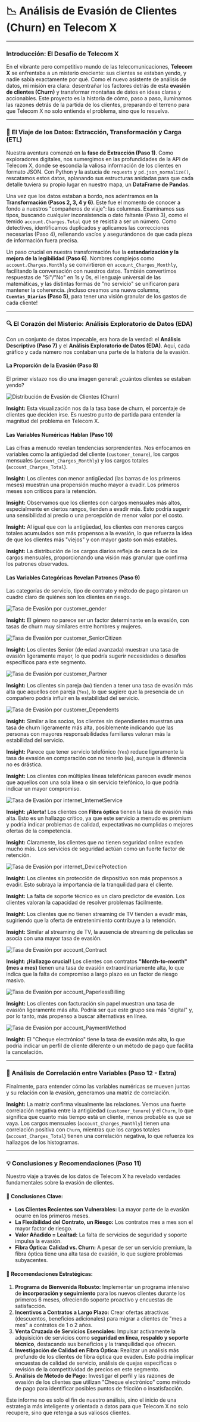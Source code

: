 # 📉 Análisis de Evasión de Clientes (Churn) en Telecom X

---

### Introducción: El Desafío de Telecom X

En el vibrante pero competitivo mundo de las telecomunicaciones, **Telecom X** se enfrentaba a un misterio creciente: sus clientes se estaban yendo, y nadie sabía exactamente por qué. Como el nuevo asistente de análisis de datos, mi misión era clara: desentrañar los factores detrás de esta **evasión de clientes (Churn)** y transformar montañas de datos en ideas claras y accionables. Este proyecto es la historia de cómo, paso a paso, iluminamos las razones detrás de la partida de los clientes, preparando el terreno para que Telecom X no solo entienda el problema, sino que lo resuelva.

---

### 🚀 El Viaje de los Datos: Extracción, Transformación y Carga (ETL)

Nuestra aventura comenzó en la **fase de Extracción (Paso 1)**. Como exploradores digitales, nos sumergimos en las profundidades de la API de Telecom X, donde se escondía la valiosa información de los clientes en formato JSON. Con Python y la astucia de `requests` y `pd.json_normalize()`, rescatamos estos datos, aplanando sus estructuras anidadas para que cada detalle tuviera su propio lugar en nuestro mapa, un **DataFrame de Pandas**.

Una vez que los datos estaban a bordo, nos adentramos en la **Transformación (Pasos 2, 3, 4 y 6)**. Este fue el momento de conocer a fondo a nuestros "compañeros de viaje": las columnas. Examinamos sus tipos, buscando cualquier inconsistencia o dato faltante (Paso 3), como el temido `account.Charges.Total` que se resistía a ser un número. Como detectives, identificamos duplicados y aplicamos las correcciones necesarias (Paso 4), rellenando vacíos y asegurándonos de que cada pieza de información fuera precisa.

Un paso crucial en nuestra transformación fue la **estandarización y la mejora de la legibilidad (Paso 6)**. Nombres complejos como `account.Charges.Monthly` se convirtieron en `account_Charges_Monthly`, facilitando la conversación con nuestros datos. También convertimos respuestas de "Sí"/"No" en 1s y 0s, el lenguaje universal de las matemáticas, y las distintas formas de "no servicio" se unificaron para mantener la coherencia. ¡Incluso creamos una nueva columna, **`Cuentas_Diarias` (Paso 5)**, para tener una visión granular de los gastos de cada cliente!

---

### 🔍 El Corazón del Misterio: Análisis Exploratorio de Datos (EDA)

Con un conjunto de datos impecable, era hora de la verdad: el **Análisis Descriptivo (Paso 7)** y el **Análisis Exploratorio de Datos (EDA)**. Aquí, cada gráfico y cada número nos contaban una parte de la historia de la evasión.

#### La Proporción de la Evasión (Paso 8)

El primer vistazo nos dio una imagen general: ¿cuántos clientes se estaban yendo?

![Distribución de Evasión de Clientes (Churn)](Datos/churn_distribution.png)

**Insight:** Esta visualización nos da la tasa base de churn, el porcentaje de clientes que deciden irse. Es nuestro punto de partida para entender la magnitud del problema en Telecom X.

#### Las Variables Numéricas Hablan (Paso 10)

Las cifras a menudo revelan tendencias sorprendentes. Nos enfocamos en variables como la antigüedad del cliente (`customer_tenure`), los cargos mensuales (`account_Charges_Monthly`) y los cargos totales (`account_Charges_Total`).

**Insight:** Los clientes con menor antigüedad (las barras de los primeros meses) muestran una propensión mucho mayor a evadir. Los primeros meses son críticos para la retención.

**Insight:** Observamos que los clientes con cargos mensuales más altos, especialmente en ciertos rangos, tienden a evadir más. Esto podría sugerir una sensibilidad al precio o una percepción de menor valor por el costo.

**Insight:** Al igual que con la antigüedad, los clientes con menores cargos totales acumulados son más propensos a la evasión, lo que refuerza la idea de que los clientes más "viejos" y con mayor gasto son más estables.

**Insight:** La distribución de los cargos diarios refleja de cerca la de los cargos mensuales, proporcionando una visión más granular que confirma los patrones observados.

#### Las Variables Categóricas Revelan Patrones (Paso 9)

Las categorías de servicio, tipo de contrato y método de pago pintaron un cuadro claro de quiénes son los clientes en riesgo.

![Tasa de Evasión por customer_gender](Datos/churn_rate_by_customergender.png)

**Insight:** El género no parece ser un factor determinante en la evasión, con tasas de churn muy similares entre hombres y mujeres.

![Tasa de Evasión por customer_SeniorCitizen](Datos/churn_rate_by_customerSeniorCitizen.png)

**Insight:** Los clientes Senior (de edad avanzada) muestran una tasa de evasión ligeramente mayor, lo que podría sugerir necesidades o desafíos específicos para este segmento.

![Tasa de Evasión por customer_Partner](Datos/churn_rate_by_customerPartner.png)

**Insight:** Los clientes sin pareja (`No`) tienden a tener una tasa de evasión más alta que aquellos con pareja (`Yes`), lo que sugiere que la presencia de un compañero podría influir en la estabilidad del servicio.

![Tasa de Evasión por customer_Dependents](Datos/churn_rate_by_customerDependents.png)

**Insight:** Similar a los socios, los clientes sin dependientes muestran una tasa de churn ligeramente más alta, posiblemente indicando que las personas con mayores responsabilidades familiares valoran más la estabilidad del servicio.

**Insight:** Parece que tener servicio telefónico (`Yes`) reduce ligeramente la tasa de evasión en comparación con no tenerlo (`No`), aunque la diferencia no es drástica.

**Insight:** Los clientes con múltiples líneas telefónicas parecen evadir menos que aquellos con una sola línea o sin servicio telefónico, lo que podría indicar un mayor compromiso.

![Tasa de Evasión por internet_InternetService](Datos/churn_rate_by_internetInternetService.png)

**Insight:** **¡Alerta!** Los clientes con **Fibra óptica** tienen la tasa de evasión más alta. Esto es un hallazgo crítico, ya que este servicio a menudo es premium y podría indicar problemas de calidad, expectativas no cumplidas o mejores ofertas de la competencia.

**Insight:** Claramente, los clientes que *no* tienen seguridad online evaden mucho más. Los servicios de seguridad actúan como un fuerte factor de retención.

![Tasa de Evasión por internet_DeviceProtection](Datos/churn_rate_by_internetDeviceProtection.png)

**Insight:** Los clientes sin protección de dispositivo son más propensos a evadir. Esto subraya la importancia de la tranquilidad para el cliente.

**Insight:** La falta de soporte técnico es un claro predictor de evasión. Los clientes valoran la capacidad de resolver problemas fácilmente.

**Insight:** Los clientes que no tienen streaming de TV tienden a evadir más, sugiriendo que la oferta de entretenimiento contribuye a la retención.

**Insight:** Similar al streaming de TV, la ausencia de streaming de películas se asocia con una mayor tasa de evasión.

![Tasa de Evasión por account_Contract](Datos/churn_rate_by_accountContract.png)

**Insight:** **¡Hallazgo crucial!** Los clientes con contratos **"Month-to-month" (mes a mes)** tienen una tasa de evasión extraordinariamente alta, lo que indica que la falta de compromiso a largo plazo es un factor de riesgo masivo.

![Tasa de Evasión por account_PaperlessBilling](Datos/churn_rate_by_accountPaperlessBilling.png)

**Insight:** Los clientes con facturación sin papel muestran una tasa de evasión ligeramente más alta. Podría ser que este grupo sea más "digital" y, por lo tanto, más propenso a buscar alternativas en línea.

![Tasa de Evasión por account_PaymentMethod](Datos/churn_rate_by_accountPaymentMethod.png)

**Insight:** El "Cheque electrónico" tiene la tasa de evasión más alta, lo que podría indicar un perfil de cliente diferente o un método de pago que facilita la cancelación.

---

### 🔗 Análisis de Correlación entre Variables (Paso 12 - Extra)

Finalmente, para entender cómo las variables numéricas se mueven juntas y su relación con la evasión, generamos una matriz de correlación.

**Insight:** La matriz confirma visualmente las relaciones. Vemos una fuerte correlación negativa entre la antigüedad (`customer_tenure`) y el `Churn`, lo que significa que cuanto más tiempo está un cliente, menos probable es que se vaya. Los cargos mensuales (`account_Charges_Monthly`) tienen una correlación positiva con `Churn`, mientras que los cargos totales (`account_Charges_Total`) tienen una correlación negativa, lo que refuerza los hallazgos de los histogramas.

---

### 💡 Conclusiones y Recomendaciones (Paso 11)

Nuestro viaje a través de los datos de Telecom X ha revelado verdades fundamentales sobre la evasión de clientes.

#### 🔹 Conclusiones Clave:

* **Los Clientes Recientes son Vulnerables:** La mayor parte de la evasión ocurre en los primeros meses.
* **La Flexibilidad del Contrato, un Riesgo:** Los contratos mes a mes son el mayor factor de riesgo.
* **Valor Añadido = Lealtad:** La falta de servicios de seguridad y soporte impulsa la evasión.
* **Fibra Óptica: Calidad vs. Churn:** A pesar de ser un servicio premium, la fibra óptica tiene una alta tasa de evasión, lo que sugiere problemas subyacentes.

#### 🔹 Recomendaciones Estratégicas:

1.  **Programa de Bienvenida Robusto:** Implementar un programa intensivo de **incorporación y seguimiento** para los nuevos clientes durante los primeros 6 meses, ofreciendo soporte proactivo y encuestas de satisfacción.
2.  **Incentivos a Contratos a Largo Plazo:** Crear ofertas atractivas (descuentos, beneficios adicionales) para migrar a clientes de "mes a mes" a contratos de 1 o 2 años.
3.  **Venta Cruzada de Servicios Esenciales:** Impulsar activamente la adquisición de servicios como **seguridad en línea, respaldo y soporte técnico**, destacando sus beneficios y la tranquilidad que ofrecen.
4.  **Investigación de Calidad en Fibra Óptica:** Realizar un análisis más profundo de los clientes de fibra óptica que evaden. Esto podría implicar encuestas de calidad de servicio, análisis de quejas específicas o revisión de la competitividad de precios en este segmento.
5.  **Análisis de Método de Pago:** Investigar el perfil y las razones de evasión de los clientes que utilizan "Cheque electrónico" como método de pago para identificar posibles puntos de fricción o insatisfacción.

Este informe no es solo el fin de nuestro análisis, sino el inicio de una estrategia más inteligente y orientada a datos para que Telecom X no solo recupere, sino que retenga a sus valiosos clientes.